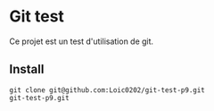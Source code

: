 # Git test

Ce projet est un test d'utilisation de git.

## Install 

    git clone git@github.com:Loic0202/git-test-p9.git
    git-test-p9.git
